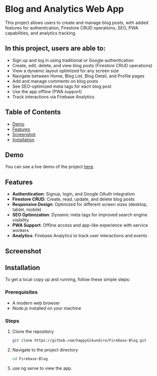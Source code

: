 # Blog and Analytics Web App

This project allows users to create and manage blog posts, with added features for authentication, Firestore CRUD operations, SEO, PWA capabilities, and analytics tracking.

## In this project, users are able to:
- Sign up and log in using traditional or Google authentication
- Create, edit, delete, and view blog posts (Firestore CRUD operations)
- View a dynamic layout optimized for any screen size
- Navigate between Home, Blog List, Blog Detail, and Profile pages
- Add and manage comments on blog posts
- See SEO-optimized meta tags for each blog post
- Use the app offline (PWA support)
- Track interactions via Firebase Analytics

## Table of Contents
- [Demo](#demo)
- [Features](#features)
- [Screenshot](#screenshot)
- [Installation](#installation)

## Demo
You can see a live demo of the project [here](#).

## Features
- **Authentication**: Signup, login, and Google OAuth integration
- **Firestore CRUD**: Create, read, update, and delete blog posts
- **Responsive Design**: Optimized for different screen sizes (desktop, tablet, mobile)
- **SEO Optimization**: Dynamic meta tags for improved search engine visibility
- **PWA Support**: Offline access and app-like experience with service workers
- **Analytics**: Firebase Analytics to track user interactions and events

## Screenshot

<!-- screenshot-->


## Installation
To get a local copy up and running, follow these simple steps:

### Prerequisites
- A modern web browser
- Node.js installed on your machine

### Steps
1. Clone the repository
   ```sh
   git clone https://github.com/happyGikundiro/Firebase-Blog.git
2. Navigate to the project directory
   ```sh
   cd Firebase-Blog
3. use ng serve to view the app.
